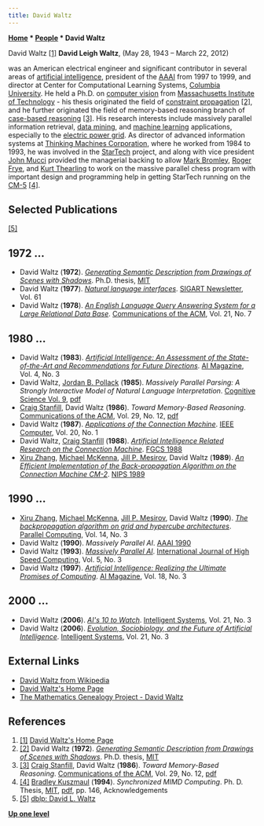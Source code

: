 ```yaml
---
title: David Waltz
---
```

**[Home](Home "Home") * [People](People "People") * David Waltz**

[](http://www.cs.columbia.edu/~waltz/) David Waltz <a id="cite-note-1" href="#cite-ref-1">[1]</a>
**David Leigh Waltz**, (May 28, 1943 – March 22, 2012)

was an American electrical engineer and significant contributor in several areas of [artificial intelligence](Artificial_Intelligence "Artificial Intelligence"), president of the [AAAI](AAAI "AAAI") from 1997 to 1999,
and director at Center for Computational Learning Systems, [Columbia University](Columbia_University "Columbia University").
He held a Ph.D. on [computer vision](https://en.wikipedia.org/wiki/Computer_vision) from [Massachusetts Institute of Technology](Massachusetts_Institute_of_Technology "Massachusetts Institute of Technology") - his thesis originated the field of [constraint propagation](https://en.wikipedia.org/wiki/Local_consistency) <a id="cite-note-2" href="#cite-ref-2">[2]</a>,
and he further originated the field of memory-based reasoning branch of [case-based reasoning](https://en.wikipedia.org/wiki/Case-based_reasoning) <a id="cite-note-3" href="#cite-ref-3">[3]</a>.
His research interests include massively parallel information retrieval, [data mining](https://en.wikipedia.org/wiki/Data_mining), and [machine learning](Learning "Learning") applications, especially to the [electric power grid](https://en.wikipedia.org/wiki/Electrical_grid).
As director of advanced information systems at [Thinking Machines Corporation](https://en.wikipedia.org/wiki/Thinking_Machines_Corporation),
where he worked from 1984 to 1993, he was involved in the [StarTech](StarTech "StarTech") project, and along with vice president [John Mucci](index.php?title=John_Mucci&action=edit&redlink=1 "John Mucci (page does not exist)") provided the managerial backing to allow [Mark Bromley](Mark_Bromley "Mark Bromley"), [Roger Frye](Roger_Frye "Roger Frye"), and [Kurt Thearling](Kurt_Thearling "Kurt Thearling") to work on the massive parallel chess program with important design and programming help in getting StarTech running on the [CM-5](Connection_Machine "Connection Machine") <a id="cite-note-4" href="#cite-ref-4">[4]</a>.

## Selected Publications

<a id="cite-note-5" href="#cite-ref-5">[5]</a>

## 1972 ...

- David Waltz (**1972**). *[Generating Semantic Description from Drawings of Scenes with Shadows](http://dspace.mit.edu/handle/1721.1/41205)*. Ph.D. thesis, [MIT](Massachusetts_Institute_of_Technology "Massachusetts Institute of Technology")
- David Waltz (**1977**). *[Natural language interfaces](https://dl.acm.org/citation.cfm?id=1045285)*. [SIGART Newsletter](ACM#SI "ACM"), Vol. 61
- David Waltz (**1978**). *[An English Language Query Answering System for a Large Relational Data Base](https://dl.acm.org/citation.cfm?id=359550)*. [Communications of the ACM](ACM#Communications "ACM"), Vol. 21, No. 7

## 1980 ...

- David Waltz (**1983**). *[Artificial Intelligence: An Assessment of the State-of-the-Art and Recommendations for Future Directions](https://aaai.org/ojs/index.php/aimagazine/article/view/405)*. [AI Magazine](AAAI#AIMAG "AAAI"), Vol. 4, No. 3
- David Waltz, [Jordan B. Pollack](Mathematician#JBPollack "Mathematician") (**1985**). *Massively Parallel Parsing: A Strongly Interactive Model of Natural Language Interpretation*. [Cognitive Science Vol. 9](http://www.informatik.uni-trier.de/~ley/db/journals/cogsci/cogsci9.html#WaltzP85), [pdf](http://www1.cs.columbia.edu/~waltz/Papers/Massively%20Parallel%20Parsing-Cognitive%20Science%201985.pdf)
- [Craig Stanfill](https://www.linkedin.com/in/craig-stanfill-9a01b910/), David Waltz (**1986**). *Toward Memory-Based Reasoning*. [Communications of the ACM](ACM#Communications "ACM"), Vol. 29, No. 12, [pdf](http://www1.cs.columbia.edu/~waltz/Papers/Torward%20Memory-Based%20Reasoning-ACM%201986.pdf)
- David Waltz (**1987**). *[Applications of the Connection Machine](https://www.semanticscholar.org/paper/Applications-of-the-Connection-Machine-Waltz/fa669c38b100f1dd3ab7cdcc7af4673145535752)*. [IEEE Computer](IEEE#Computer "IEEE"), Vol. 20, No. 1
- David Waltz, [Craig Stanfill](https://www.linkedin.com/in/craig-stanfill-9a01b910/) (**1988**). *[Artificial Intelligence Related Research on the Connection Machine](https://www.researchgate.net/publication/220993306_Artificial_Intelligence_Related_Research_on_the_Connection_Machine)*. [FGCS 1988](https://dblp.uni-trier.de/db/conf/fgcs/fgcs88.html)
- [Xiru Zhang](Mathematician#XZhang "Mathematician"), [Michael McKenna](https://dblp.uni-trier.de/pers/hd/m/McKenna:Michael), [Jill P. Mesirov](Mathematician#JPMesirov "Mathematician"), David Waltz (**1989**). *[An Efficient Implementation of the Back-propagation Algorithm on the Connection Machine CM-2](http://papers.neurips.cc/paper/281-an-efficient-implementation-of-the-back-propagation-algorithm-on-the-connection-machine-cm-2)*. [NIPS 1989](https://dblp.uni-trier.de/db/conf/nips/nips1989.html)

## 1990 ...

- [Xiru Zhang](Mathematician#XZhang "Mathematician"), [Michael McKenna](https://dblp.uni-trier.de/pers/hd/m/McKenna:Michael), [Jill P. Mesirov](Mathematician#JPMesirov "Mathematician"), David Waltz (**1990**). *[The backpropagation algorithm on grid and hypercube architectures](https://www.sciencedirect.com/science/article/pii/016781919090084M)*. [Parallel Computing](https://www.journals.elsevier.com/parallel-computing), Vol. 14, No. 3
- David Waltz (**1990**). *Massively Parallel AI*. [AAAI 1990](Conferences#AAAI-90 "Conferences")
- David Waltz (**1993**). *[Massively Parallel AI](https://www.worldscientific.com/doi/abs/10.1142/S0129053393000207)*. [International Journal of High Speed Computing](https://www.worldscientific.com/worldscinet/ijhsc), Vol. 5, No. 3
- David Waltz (**1997**). *[Artificial Intelligence: Realizing the Ultimate Promises of Computing](https://www.aaai.org/ojs/index.php/aimagazine/article/view/1305)*. [AI Magazine](AAAI#AIMAG "AAAI"), Vol. 18, No. 3

## 2000 ...

- David Waltz (**2006**). *[AI's 10 to Watch](https://dl.acm.org/citation.cfm?id=1155353)*. [Intelligent Systems](IEEE#Expert "IEEE"), Vol. 21, No. 3
- David Waltz (**2006**). *[Evolution, Sociobiology, and the Future of Artificial Intelligence](https://ieeexplore.ieee.org/document/1637354)*. [Intelligent Systems](IEEE#Expert "IEEE"), Vol. 21, No. 3

## External Links

- [David Waltz from Wikipedia](https://en.wikipedia.org/wiki/David_Waltz)
- [David Waltz's Home Page](http://www.cs.columbia.edu/~waltz/)
- [The Mathematics Genealogy Project - David Waltz](https://www.genealogy.math.ndsu.nodak.edu/id.php?id=61092)

## References

1. <a id="cite-ref-1" href="#cite-note-1">[1]</a> [David Waltz's Home Page](http://www.cs.columbia.edu/~waltz/)
1. <a id="cite-ref-2" href="#cite-note-2">[2]</a> David Waltz (**1972**). *[Generating Semantic Description from Drawings of Scenes with Shadows](http://dspace.mit.edu/handle/1721.1/41205)*. Ph.D. thesis, [MIT](Massachusetts_Institute_of_Technology "Massachusetts Institute of Technology")
1. <a id="cite-ref-3" href="#cite-note-3">[3]</a> [Craig Stanfill](https://www.linkedin.com/in/craig-stanfill-9a01b910/), David Waltz (**1986**). *Toward Memory-Based Reasoning*. [Communications of the ACM](ACM#Communications "ACM"), Vol. 29, No. 12, [pdf](http://www1.cs.columbia.edu/~waltz/Papers/Torward%20Memory-Based%20Reasoning-ACM%201986.pdf)
1. <a id="cite-ref-4" href="#cite-note-4">[4]</a> [Bradley Kuszmaul](Bradley_Kuszmaul "Bradley Kuszmaul") (**1994**). *Synchronized MIMD Computing*. Ph. D. Thesis, [MIT](Massachusetts_Institute_of_Technology "Massachusetts Institute of Technology"), [pdf](http://supertech.csail.mit.edu/papers/thesis-kuszmaul.pdf), pp. 146, Acknowledgements
1. <a id="cite-ref-5" href="#cite-note-5">[5]</a> [dblp: David L. Waltz](https://dblp.uni-trier.de/pers/hd/w/Waltz:David_L=.html)

**[Up one level](People "People")**

